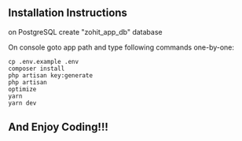 ## Installation Instructions

<p>on PostgreSQL create "zohit_app_db" database</p>

<p>On console goto app path and type following commands one-by-one:</p>

<code>cp .env.example .env</code>
</br>
<code>composer install</code>
</br>
<code>php artisan key:generate</code>
</br>
<code>php artisan optimize</code>
</br>
<code>yarn</code>
</br>
<code>yarn dev</code>

## And Enjoy Coding!!!
